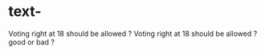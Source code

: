# text-
Voting right at 18 should be allowed ?
Voting right at 18 should be allowed ? good  or bad ?
